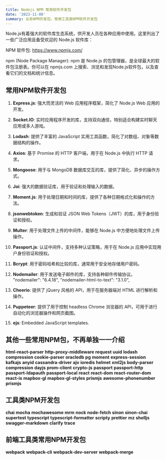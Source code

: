 ```yaml
---
title: Nodejs NPM 常用软件开发包
date: '2023-11-08'
summary: 业务NPM开发包，常用工具类NPM软件开发包
---
```


Node.js有着强大的软件库生态系统，供开发人员在各种应用中使用。这里列出了一些广泛应用且备受欢迎的 Node.js 软件库：

NPM 软件包: https://www.npmjs.com/

npm (Node Package Manager): npm 是 Node.js 的包管理器，是全球最大的软件包注册表。你可以在 npmjs.com 上搜索、浏览和发现Node.js软件包，以及查看它们的文档和统计信息。

## 常用NPM软件开发包
1. **Express.js**: 强大而灵活的 Web 应用程序框架，简化了 Node.js Web 应用的开发。

2. **Socket.IO**: 实时应用程序开发的库，支持双向通信，特别适合构建实时聊天应用或多人游戏。

3. **Lodash**: 提供了丰富的 JavaScript 实用工具函数，简化了对数组、对象等数据结构的操作。

4. **Axios**: 基于 Promise 的 HTTP 客户端，用于在 Node.js 中执行 HTTP 请求。

5. **Mongoose**: 用于与 MongoDB 数据库交互的库，提供了简化、异步的操作方式。

6. **Joi**: 强大的数据验证库，用于验证和处理输入的数据。

7. **Moment.js**: 用于处理日期和时间的库，提供了各种日期格式化和操作的方法。

8. **jsonwebtoken**: 生成和验证 JSON Web Tokens（JWT）的库，用于身份验证和授权。

9. **Multer**: 用于处理文件上传的中间件，能够在 Node.js 中方便地处理文件上传操作。

10. **Passport.js**: 认证中间件，支持多种认证策略，用于在 Node.js 应用中实现用户身份验证和授权。

11. **Bcrypt**: 用于密码哈希和比较的库，通常用于安全地存储用户密码。

12. **Nodemailer**: 用于发送电子邮件的库，支持各种邮件传输协议。
    "nodemailer": "6.4.18",
    "nodemailer-html-to-text": "3.1.0",
13. **Cheerio**: 提供了 jQuery 风格的 API，用于在服务器端对 HTML 进行解析和操作。

14. **Puppeteer**: 提供了用于控制 headless Chrome 浏览器的 API，可用于进行自动化的浏览器操作和网页截图。

15. **ejs**: Embedded JavaScript templates.

## 其他一些常用NPM包，不再单独一一介绍
**html-react-parser**
**http-proxy-middleware**
**request**
**uuid**
**lodash**
**compression**
**cookie-parser**
**oracledb**
**pg**
**moment**
**express-session**
**kafkajs**
**anyid**
**cassandra-driver**
**ajv**
**ioredis**
**helmet**
**xml2js**
**body-parser**
**compression**
**dayjs**
**prom-client**
**crypto-js**
**passport**
**passport-http**
**passport-ldapauth**
**passport-local**
**react**
**react-dom**
**react-router-dom**
**react-is**
**mapbox-gl**
**mapbox-gl-styles**
**prismjs**
**awesome-phonenumber**
**prismjs**

## 工具类NPM开发包
**chai**
**mocha**
**mochawesome**
**mrm**
**nock**
**node-fetch**
**sinon**
**sinon-chai**
**supertest**
**typescript**
**typescript-formatter**
**scripty**
**prettier**
**mz**
**shelljs**
**swagger-markdown**
**clarify**
**trace**

## 前端工具类常用NPM开发包
**webpack**
**webpack-cli**
**webpack-dev-server**
**webpack-merge**

